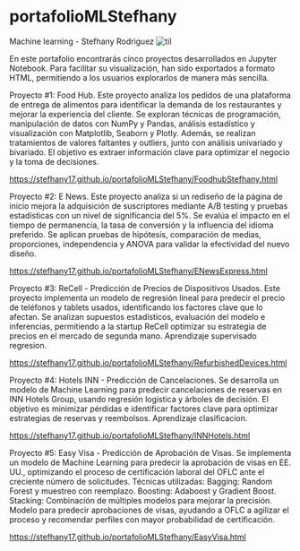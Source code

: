 # portafolioMLStefhany

Machine learning - Stefhany Rodriguez
![til](./app/assets/images/banner.png)

En este portafolio encontrarás cinco proyectos desarrollados en Jupyter Notebook. Para facilitar su visualización, han sido exportados a formato HTML, permitiendo a los usuarios explorarlos de manera más sencilla.

Proyecto #1: Food Hub. Este proyecto analiza los pedidos de una plataforma de entrega de alimentos para identificar la demanda de los restaurantes y mejorar la experiencia del cliente. Se exploran técnicas de programación, manipulación de datos con NumPy y Pandas, análisis estadístico y visualización con Matplotlib, Seaborn y Plotly. Además, se realizan tratamientos de valores faltantes y outliers, junto con análisis univariado y bivariado. El objetivo es extraer información clave para optimizar el negocio y la toma de decisiones.

https://stefhany17.github.io/portafolioMLStefhany/FoodhubStefhany.html

Proyecto #2: E News. Este proyecto analiza si un rediseño de la página de inicio mejora la adquisición de suscriptores mediante A/B testing y pruebas estadísticas con un nivel de significancia del 5%. Se evalúa el impacto en el tiempo de permanencia, la tasa de conversión y la influencia del idioma preferido. Se aplican pruebas de hipótesis, comparación de medias, proporciones, independencia y ANOVA para validar la efectividad del nuevo diseño.

https://stefhany17.github.io/portafolioMLStefhany/ENewsExpress.html

Proyecto #3: ReCell - Predicción de Precios de Dispositivos Usados. Este proyecto implementa un modelo de regresión lineal para predecir el precio de teléfonos y tablets usados, identificando los factores clave que lo afectan. Se analizan supuestos estadísticos, evaluación del modelo e inferencias, permitiendo a la startup ReCell optimizar su estrategia de precios en el mercado de segunda mano. Aprendizaje supervisado regresion.

https://stefhany17.github.io/portafolioMLStefhany/RefurbishedDevices.html

Proyecto #4: Hotels INN - Predicción de Cancelaciones. Se desarrolla un modelo de Machine Learning para predecir cancelaciones de reservas en INN Hotels Group, usando regresión logística y árboles de decisión. El objetivo es minimizar pérdidas e identificar factores clave para optimizar estrategias de reservas y reembolsos. Aprendizaje clasificacion.

https://stefhany17.github.io/portafolioMLStefhany/INNHotels.html

Proyecto #5: Easy Visa - Predicción de Aprobación de Visas. Se implementa un modelo de Machine Learning para predecir la aprobación de visas en EE. UU., optimizando el proceso de certificación laboral del OFLC ante el creciente número de solicitudes. Técnicas utilizadas: Bagging: Random Forest y muestreo con reemplazo. Boosting: Adaboost y Gradient Boost. Stacking: Combinación de múltiples modelos para mejorar la precisión. Modelo para predecir aprobaciones de visas, ayudando a OFLC a agilizar el proceso y recomendar perfiles con mayor probabilidad de certificación.

https://stefhany17.github.io/portafolioMLStefhany/EasyVisa.html

